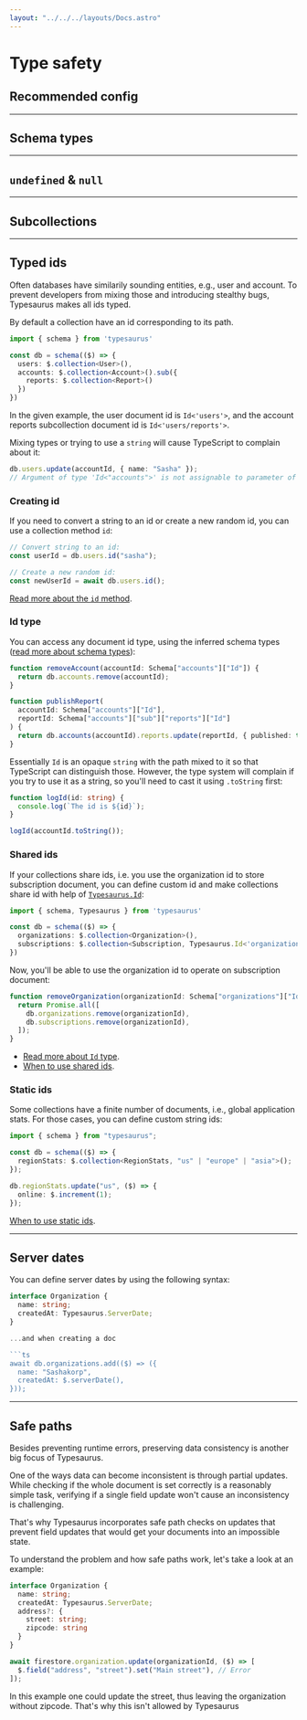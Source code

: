 ```yaml
---
layout: "../../../layouts/Docs.astro"
---
```


# Type safety

## Recommended config

---

## Schema types

---

## `undefined` & `null`

---

## Subcollections

---

## Typed ids

Often databases have similarily sounding entities, e.g., user and account. To prevent developers from mixing those and introducing stealthy bugs, Typesaurus makes all ids typed.

By default a collection have an id corresponding to its path.

```ts
import { schema } from 'typesaurus'

const db = schema(($) => {
  users: $.collection<User>(),
  accounts: $.collection<Account>().sub({
    reports: $.collection<Report>()
  })
})
```

In the given example, the user document id is `Id<'users'>`, and the account reports subcollection document id is `Id<'users/reports'>`.

Mixing types or trying to use a `string` will cause TypeScript to complain about it:

```ts
db.users.update(accountId, { name: "Sasha" });
// Argument of type 'Id<"accounts">' is not assignable to parameter of type 'Id<"users">'.
```

### Creating id

If you need to convert a string to an id or create a new random id, you can use a collection method `id`:

```ts
// Convert string to an id:
const userId = db.users.id("sasha");

// Create a new random id:
const newUserId = await db.users.id();
```

[Read more about the `id` method](/docs/api/id).

### Id type

You can access any document id type, using the inferred schema types ([read more about schema types](#schema-types)):

```ts
function removeAccount(accountId: Schema["accounts"]["Id"]) {
  return db.accounts.remove(accountId);
}

function publishReport(
  accountId: Schema["accounts"]["Id"], 
  reportId: Schema["accounts"]["sub"]["reports"]["Id"]
) {
  return db.accounts(accountId).reports.update(reportId, { published: true });
}
```

Essentially `Id` is an opaque `string` with the path mixed to it so that TypeScript can distinguish those. However, the type system will complain if you try to use it as a string, so you'll need to cast it using `.toString` first:

```ts
function logId(id: string) {
  console.log(`The id is ${id}`);
}

logId(accountId.toString());
```

### Shared ids

If your collections share ids, i.e. you use the organization id to store subscription document, you can define custom id and make collections share id with help of [`Typesaurus.Id`](/docs/api/type/id):

```ts
import { schema, Typesaurus } from 'typesaurus'

const db = schema(($) => {
  organizations: $.collection<Organization>(),
  subscriptions: $.collection<Subscription, Typesaurus.Id<'organizations'>>()
})
```

Now, you'll be able to use the organization id to operate on subscription document:

```ts
function removeOrganization(organizationId: Schema["organizations"]["Id"]) {
  return Promise.all([
    db.organizations.remove(organizationId),
    db.subscriptions.remove(organizationId),
  ]);
}
```

- [Read more about `Id` type](/docs/api/type/id).
- [When to use shared ids](/docs/guides/designing-schema#sharing-ids).

### Static ids

Some collections have a finite number of documents, i.e., global application stats. For those cases, you can define custom string ids:

```ts
import { schema } from "typesaurus";

const db = schema(($) => {
  regionStats: $.collection<RegionStats, "us" | "europe" | "asia">();
});

db.regionStats.update("us", ($) => {
  online: $.increment(1);
});
```

[When to use static ids](/docs/guides/designing-schema#single-document-collection).

---

## Server dates

You can define server dates by using the following syntax:

```ts
interface Organization {
  name: string;
  createdAt: Typesaurus.ServerDate;
}

...and when creating a doc

```ts
await db.organizations.add(($) => ({
  name: "Sashakorp",
  createdAt: $.serverDate(),
}));
```

---

## Safe paths

Besides preventing runtime errors, preserving data consistency is another big focus of Typesaurus.

One of the ways data can become inconsistent is through partial updates. While checking if the whole document is set correctly is a reasonably simple task, verifying if a single field update won't cause an inconsistency is challenging.

That's why Typesaurus incorporates safe path checks on updates that prevent field updates that would get your documents into an impossible state.

To understand the problem and how safe paths work, let's take a look at an example:

```ts
interface Organization {
  name: string;
  createdAt: Typesaurus.ServerDate;
  address?: {
    street: string;
    zipcode: string
  }
}

await firestore.organization.update(organizationId, ($) => [
  $.field("address", "street").set("Main street"), // Error
]);
```

In this example one could update the street, thus leaving the organization without zipcode. That's why this isn't allowed by Typesaurus
